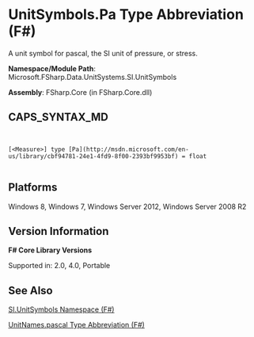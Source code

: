 # UnitSymbols.Pa Type Abbreviation (F#)

A unit symbol for pascal, the SI unit of pressure, or stress.

**Namespace/Module Path**: Microsoft.FSharp.Data.UnitSystems.SI.UnitSymbols

**Assembly**: FSharp.Core (in FSharp.Core.dll)


## CAPS_SYNTAX_MD



```


[<Measure>] type [Pa](http://msdn.microsoft.com/en-us/library/cbf94781-24e1-4fd9-8f00-2393bf9953bf) = float


```



## Platforms
Windows 8, Windows 7, Windows Server 2012, Windows Server 2008 R2


## Version Information
**F# Core Library Versions**

Supported in: 2.0, 4.0, Portable




## See Also
[SI.UnitSymbols Namespace &#40;F&#35;&#41;](SI.UnitSymbols+Namespace+%28F%23%29.md)

[UnitNames.pascal Type Abbreviation &#40;F&#35;&#41;](UnitNames.pascal+Type+Abbreviation+%28F%23%29.md)


